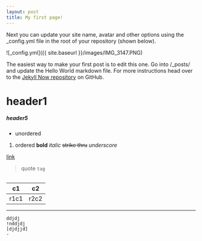 ```yaml
---
layout: post
title: My first page!
---
```


Next you can update your site name, avatar and other options using the _config.yml file in the root of your repository (shown below).

![_config.yml]({{ site.baseurl }}/images/IMG_3147.PNG)


The easiest way to make your first post is to edit this one. Go into /_posts/ and update the Hello World markdown file. For more instructions head over to the [Jekyll Now repository](https://github.com/barryclark/jekyll-now) on GitHub.

# header1
##### header5
* unordered 
1. ordered
**bold**
*italic*
~~strike thru~~
_underscore_


[link](http://link.com)


> quote
`tag`

```tag box
```

|  c1  | c2   |
| --- | --- |
| r1c1   |   r2c2 |


-------
    ddjdj
    !nddjdj
    [djdjjd]
    -
    
